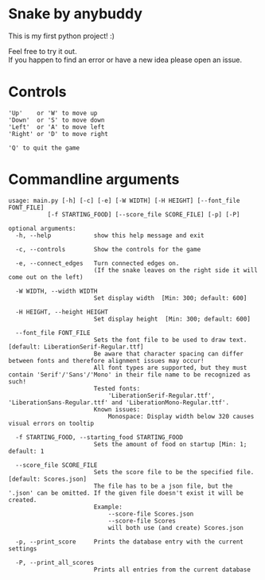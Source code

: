 # Snake by anybuddy

This is my first python project! :)

Feel free to try it out. \
If you happen to find an error or have a new idea please open an issue.

# Controls

    'Up'    or 'W' to move up
    'Down'  or 'S' to move down
    'Left'  or 'A' to move left
    'Right' or 'D' to move right
    
    'Q' to quit the game

# Commandline arguments

    usage: main.py [-h] [-c] [-e] [-W WIDTH] [-H HEIGHT] [--font_file FONT_FILE]
               [-f STARTING_FOOD] [--score_file SCORE_FILE] [-p] [-P]
    
    optional arguments:
      -h, --help            show this help message and exit

      -c, --controls        Show the controls for the game

      -e, --connect_edges   Turn connected edges on.
                            (If the snake leaves on the right side it will come out on the left)

      -W WIDTH, --width WIDTH
                            Set display width  [Min: 300; default: 600]

      -H HEIGHT, --height HEIGHT
                            Set display height  [Min: 300; default: 600]

      --font_file FONT_FILE
                            Sets the font file to be used to draw text. [default: LiberationSerif-Regular.ttf]
                            Be aware that character spacing can differ between fonts and therefore alignment issues may occur!
                            All font types are supported, but they must contain 'Serif'/'Sans'/'Mono' in their file name to be recognized as such!
                            Tested fonts:
                                'LiberationSerif-Regular.ttf', 'LiberationSans-Regular.ttf' and 'LiberationMono-Regular.ttf'.
                            Known issues:
                                Monospace: Display width below 320 causes visual errors on tooltip

      -f STARTING_FOOD, --starting_food STARTING_FOOD
                            Sets the amount of food on startup [Min: 1; default: 1

      --score_file SCORE_FILE
                            Sets the score file to be the specified file. [default: Scores.json]
                            The file has to be a json file, but the '.json' can be omitted. If the given file doesn't exist it will be created.
                            Example:
                                --score-file Scores.json
                                --score-file Scores
                                will both use (and create) Scores.json

      -p, --print_score     Prints the database entry with the current settings

      -P, --print_all_scores
                            Prints all entries from the current database
